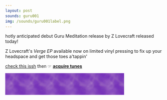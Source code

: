 ```yaml
---
layout: post
sounds: guru001
img: /sounds/guru001label.png
---
```


hotly anticipated debut Guru Meditation release by Z Lovecraft released today!

Z Lovecraft's *Verge EP* available now on limited vinyl pressing to fix up your headspace and get those toes a'tappin'

<a href="https://503meditation.bandcamp.com/">check this issh</a> then ☞
<a href="https://503meditation.bandcamp.com/"><b>acquire tunes</b></a>

<a href="https://503meditation.bandcamp.com/"><img src="/assets/img/get_it_now.gif" class="blogimg" /></a>
